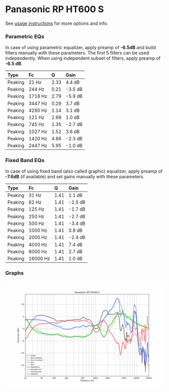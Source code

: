 # Panasonic RP HT600 S
See [usage instructions](https://github.com/jaakkopasanen/AutoEq#usage) for more options and info.

### Parametric EQs
In case of using parametric equalizer, apply preamp of **-6.5dB** and build filters manually
with these parameters. The first 5 filters can be used independently.
When using independent subset of filters, apply preamp of **-6.5 dB**.

| Type    | Fc      |    Q | Gain    |
|:--------|:--------|:-----|:--------|
| Peaking | 21 Hz   | 2.33 | 4.4 dB  |
| Peaking | 244 Hz  | 0.21 | -3.5 dB |
| Peaking | 1718 Hz | 2.79 | -5.9 dB |
| Peaking | 3447 Hz | 0.29 | 3.7 dB  |
| Peaking | 4290 Hz | 1.14 | 3.1 dB  |
| Peaking | 121 Hz  | 2.99 | 1.0 dB  |
| Peaking | 745 Hz  | 1.35 | -2.7 dB |
| Peaking | 1027 Hz | 1.52 | 3.6 dB  |
| Peaking | 1420 Hz | 4.86 | -2.3 dB |
| Peaking | 2447 Hz | 5.95 | -1.0 dB |

### Fixed Band EQs
In case of using fixed band (also called graphic) equalizer, apply preamp of **-7.6dB**
(if available) and set gains manually with these parameters.

| Type    | Fc       |    Q | Gain    |
|:--------|:---------|:-----|:--------|
| Peaking | 31 Hz    | 1.41 | 1.1 dB  |
| Peaking | 62 Hz    | 1.41 | -2.5 dB |
| Peaking | 125 Hz   | 1.41 | -1.7 dB |
| Peaking | 250 Hz   | 1.41 | -2.7 dB |
| Peaking | 500 Hz   | 1.41 | -3.4 dB |
| Peaking | 1000 Hz  | 1.41 | 0.9 dB  |
| Peaking | 2000 Hz  | 1.41 | -2.4 dB |
| Peaking | 4000 Hz  | 1.41 | 7.4 dB  |
| Peaking | 8000 Hz  | 1.41 | 2.7 dB  |
| Peaking | 16000 Hz | 1.41 | 1.0 dB  |

### Graphs
![](./Panasonic%20RP%20HT600%20S.png)